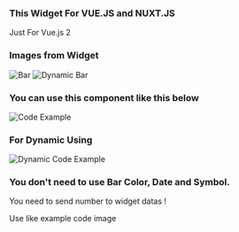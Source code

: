 ### This Widget For VUE.JS and NUXT.JS
Just For Vue.js 2
### Images from Widget

![Bar](http://www.alvemsis.com/bar.png)
![Dynamic Bar](http://www.alvemsis.com/dynamicbar.png)

### You can use this component like this below

![Code Example](http://www.alvemsis.com/code.png)

### For Dynamic Using

![Dynamic Code Example](http://www.alvemsis.com/dynamiccode.png)

### You don't need to use Bar Color, Date and Symbol.

You need to send number to widget datas !

Use like example code image